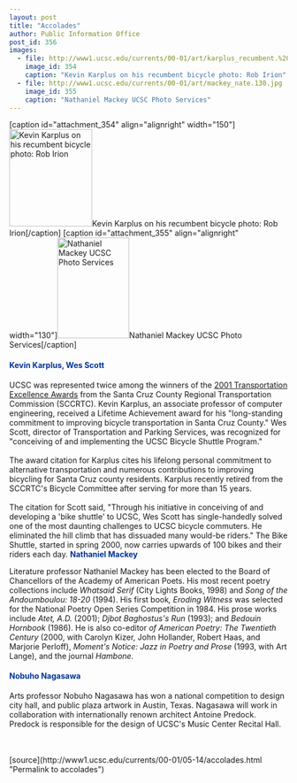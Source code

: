 ```yaml
---
layout: post
title: "Accolades"
author: Public Information Office
post_id: 356
images:
  - file: http://www1.ucsc.edu/currents/00-01/art/karplus_recumbent.%20150.jpg
    image_id: 354
    caption: "Kevin Karplus on his recumbent bicycle photo: Rob Irion"
  - file: http://www1.ucsc.edu/currents/00-01/art/mackey_nate.130.jpg
    image_id: 355
    caption: "Nathaniel Mackey UCSC Photo Services"
---
```


[caption id="attachment_354" align="alignright" width="150"]<a href="http://localhost/mysite/wp-content/uploads/2001/05/karplus_recumbent.%20150.jpg"><img class="size-full wp-image-354" src="http://localhost/mysite/wp-content/uploads/2001/05/karplus_recumbent.%20150.jpg" alt="Kevin Karplus on his recumbent bicycle photo: Rob Irion" width="150" height="176" /></a>Kevin Karplus on his recumbent bicycle photo: Rob Irion[/caption]
[caption id="attachment_355" align="alignright" width="130"]<a href="http://localhost/mysite/wp-content/uploads/2001/05/mackey_nate.130.jpg"><img class="size-full wp-image-355" src="http://localhost/mysite/wp-content/uploads/2001/05/mackey_nate.130.jpg" alt="Nathaniel Mackey UCSC Photo Services" width="130" height="182" /></a>Nathaniel Mackey UCSC Photo Services[/caption]
<h4>
  <font color="#003399"><b>Kevin Karplus, Wes Scott</b></font>
</h4>UCSC was represented twice among the winners of the <a href="http://www.sccrtc.org/award01.html">2001 Transportation Excellence Awards</a> from the Santa Cruz County Regional Transportation Commission (SCCRTC). Kevin Karplus, an associate professor of computer engineering, received a Lifetime Achievement award for his "long-standing commitment to improving bicycle transportation in Santa Cruz County." Wes Scott, director of Transportation and Parking Services, was recognized for "conceiving of and implementing the UCSC Bicycle Shuttle Program."<br>
<br>
The award citation for Karplus cites his lifelong personal commitment to alternative transportation and numerous contributions to improving bicycling for Santa Cruz county residents. Karplus recently retired from the SCCRTC's Bicycle Committee after serving for more than 15 years.<br>
<br>
The citation for Scott said, "Through his initiative in conceiving of and developing a 'bike shuttle' to UCSC, Wes Scott has single-handedly solved one of the most daunting challenges to UCSC bicycle commuters. He eliminated the hill climb that has dissuaded many would-be riders." The Bike Shuttle, started in spring 2000, now carries upwards of 100 bikes and their riders each day. <font color="#003399"><b>Nathaniel Mackey</b></font>
<p>
  Literature professor Nathaniel Mackey has been elected to the Board of Chancellors of the Academy of American Poets. His most recent poetry collections include <i>Whatsaid Serif</i> (City Lights Books, 1998) and <i>Song of the Andoumboulou: 18-20</i> (1994). His first book<i>, Eroding Witness</i> was selected for the National Poetry Open Series Competition in 1984. His prose works include <i>Atet, A.D.</i> (2001); <i>Djbot Baghostus's Run</i> (1993); and <i>Bedouin Hornbook</i> (1986). He is also co-editor <i>of American Poetry: The Twentieth Century</i> (2000, with Carolyn Kizer, John Hollander, Robert Haas, and Marjorie Perloff), <i>Moment's Notice: Jazz in Poetry and Prose</i> (1993, with Art Lange), and the journal <i>Hambone.</i>
</p>
<h4>
  <font color="#003399">Nobuho Nagasawa</font>
</h4>
<p>
  Arts professor Nobuho Nagasawa has won a national competition to design city hall, and public plaza artwork in Austin, Texas. Nagasawa will work in collaboration with internationally renown architect Antoine Predock. Predock is responsible for the design of UCSC's Music Center Recital Hall.<br>
  <br>
  <br>
  </p>
[source](http://www1.ucsc.edu/currents/00-01/05-14/accolades.html "Permalink to accolades")
